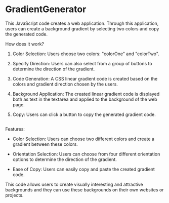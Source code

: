 # GradientGenerator

This JavaScript code creates a web application. Through this application, users can create a background gradient by selecting two colors and copy the generated code.

How does it work?

1. Color Selection: Users choose two colors: "colorOne" and "colorTwo".

2. Specify Direction: Users can also select from a group of buttons to determine the direction of the gradient.

3. Code Generation: A CSS linear gradient code is created based on the colors and gradient direction chosen by the users.

4. Background Application: The created linear gradient code is displayed both as text in the textarea and applied to the background of the web page.

5. Copy: Users can click a button to copy the generated gradient code.

##

Features:

- Color Selection: Users can choose two different colors and create a gradient between these colors.

- Orientation Selection: Users can choose from four different orientation options to determine the direction of the gradient.

- Ease of Copy: Users can easily copy and paste the created gradient code.

This code allows users to create visually interesting and attractive backgrounds and they can use these backgrounds on their own websites or projects.
